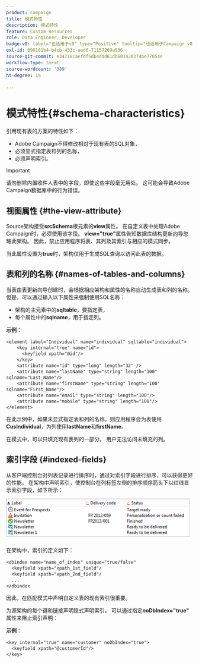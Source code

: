 ```yaml
---
product: campaign
title: 模式特性
description: 模式特性
feature: Custom Resources
role: Data Engineer, Developer
badge-v8: label="也适用于v8" type="Positive" tooltip="也适用于Campaign v8"
exl-id: 099161b4-b4cb-433c-aed6-71157269a536
source-git-commit: e34718caefdf5db4ddd61db601420274be77054e
workflow-type: tm+mt
source-wordcount: '389'
ht-degree: 1%

---
```


# 模式特性{#schema-characteristics}



引用现有表的方案的特性如下：

* Adobe Campaign不得修改相对于现有表的SQL对象，
* 必须显式指定表和列的名称，
* 必须声明索引。

>[!IMPORTANT]
>
>请勿删除内置收件人表中的字段，即使这些字段毫无用处。 这可能会导致Adobe Campaign数据库中的行为错误。

## 视图属性 {#the-view-attribute}

Source架构接受&#x200B;**srcSchema**&#x200B;根元素的&#x200B;**view**&#x200B;属性。 在自定义表中处理Adobe Campaign时，必须使用该字段。 **view=&quot;true&quot;**&#x200B;属性告知数据库结构更新向导忽略此架构。 因此，禁止应用程序将表、其列及其索引与相应的模式同步。

当此属性设置为&#x200B;**true**&#x200B;时，架构仅用于生成SQL查询以访问此表的数据。

## 表和列的名称 {#names-of-tables-and-columns}

当表由表更新向导创建时，会根据相应架构和属性的名称自动生成表和列的名称。 但是，可以通过输入以下属性来强制使用SQL名称：

* 架构的主元素中的&#x200B;**sqltable**，要指定表，
* 每个属性中的&#x200B;**sqlname**，用于指定列。

**示例**：

```
<element label="Individual" name="individual" sqltable="individual">
    <key internal="true" name="id">
      <keyfield xpath="@id"/>
    </key> 
    <attribute name="id" type="long" length="32" />
    <attribute name="lastName" type="string" length="100" sqlname="Last_Name"/>
    <attribute name="firstName" type="string" length="100" sqlname="First_Name"/>
    <attribute name="email" type="string" length="100"/>
    <attribute name="mobile" type="string" length="100"/>
</element>
```

在此示例中，如果未显式指定表和列的名称，则应用程序会为表使用&#x200B;**CusIndividual**，为列使用&#x200B;**lastName**&#x200B;和&#x200B;**firstName**。

在模式中，可以只填充现有表列的一部分。 用户无法访问未填充的列。

## 索引字段 {#indexed-fields}

从客户端控制台对列表记录进行排序时，通过对索引字段进行排序，可以获得更好的性能。 在架构中声明索引，使控制台在列标签左侧的排序顺序箭头下以红线显示索引字段，如下所示：

![](assets/s_ncs_integration_mapping_index.png)

在架构中，索引的定义如下：

```
<dbindex name="name_of_index" unique="true/false"
  <keyfield xpath="xpath_1st_field"/
  <keyfield xpath="xpath_2nd_field"/
  ...
</dbindex
```

因此，在匹配模式中声明自定义表的现有索引很重要。

为源架构的每个键和链接声明隐式声明索引。 可以通过指定&#x200B;**noDbIndex=&quot;true&quot;**&#x200B;属性来阻止索引声明：

**示例**：

```
<key internal="true" name="customer" noDbIndex="true">
  <keyfield xpath="@customerId"/>
</key>
```
